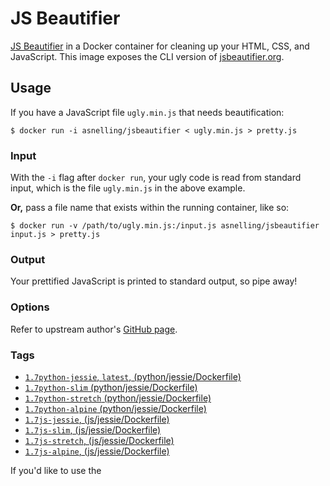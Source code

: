# JS Beautifier

[JS Beautifier](https://github.com/beautify-web/js-beautify) in a Docker container for cleaning up your HTML, CSS, and JavaScript. This image exposes the CLI version of [jsbeautifier.org](http://jsbeautifier.org/).

## Usage

If you have a JavaScript file `ugly.min.js` that needs beautification:

```Shell
$ docker run -i asnelling/jsbeautifier < ugly.min.js > pretty.js
```

### Input

With the `-i` flag after `docker run`, your ugly code is read from standard input, which is the file `ugly.min.js` in the above example.

**Or,** pass a file name that exists within the running container, like so:

```Shell
$ docker run -v /path/to/ugly.min.js:/input.js asnelling/jsbeautifier input.js > pretty.js
```

### Output

Your prettified JavaScript is printed to standard output, so pipe away!

### Options

Refer to upstream author's [GitHub page](https://github.com/beautify-web/js-beautify).

### Tags

- [`1.7python-jessie`, `latest`, (python/jessie/Dockerfile)](https://github.com/asnelling/docker-jsbeautifier/blob/master/python/jessie/Dockerfile)
- [`1.7python-slim` (python/jessie/Dockerfile)](https://github.com/asnelling/docker-jsbeautifier/blob/master/python/slim/Dockerfile)
- [`1.7python-stretch` (python/jessie/Dockerfile)](https://github.com/asnelling/docker-jsbeautifier/blob/master/python/stretch/Dockerfile)
- [`1.7python-alpine` (python/jessie/Dockerfile)](https://github.com/asnelling/docker-jsbeautifier/blob/master/python/alpine/Dockerfile)
- [`1.7js-jessie`, (js/jessie/Dockerfile)](https://github.com/asnelling/docker-jsbeautifier/blob/master/js/jessie/Dockerfile)
- [`1.7js-slim`, (js/jessie/Dockerfile)](https://github.com/asnelling/docker-jsbeautifier/blob/master/js/slim/Dockerfile)
- [`1.7js-stretch`, (js/jessie/Dockerfile)](https://github.com/asnelling/docker-jsbeautifier/blob/master/js/stretch/Dockerfile)
- [`1.7js-alpine`, (js/jessie/Dockerfile)](https://github.com/asnelling/docker-jsbeautifier/blob/master/js/alpine/Dockerfile)

If you'd like to use the
